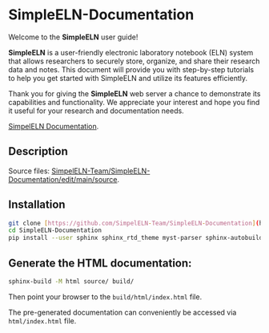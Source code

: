 # SimpleELN-Documentation

Welcome to the **SimpleELN** user guide! 

**SimpleELN** is a user-friendly electronic laboratory notebook (ELN) system that allows researchers to securely store, organize, and share their research data and notes. This document will provide you with step-by-step tutorials to help you get started with SimpleELN and utilize its features efficiently.

Thank you for giving the **SimpleELN** web server a chance to demonstrate its capabilities and functionality. We appreciate your interest and hope you find it useful for your research and documentation needs.

[SimpelELN Documentation](https://simpleeln-documentation.readthedocs.io/en/latest/index.html).

## Description

Source files: [SimpelELN-Team/SimpleELN-Documentation/edit/main/source](https://github.com/SimpelELN-Team/SimpleELN-Documentation/tree/main/source).

## Installation

~~~bash
git clone [https://github.com/SimpelELN-Team/SimpleELN-Documentation](https://github.com/SimpelELN-Team/SimpleELN-Documentation)
cd SimpleELN-Documentation
pip install --user sphinx sphinx_rtd_theme myst-parser sphinx-autobuild sphinx-design
~~~

## Generate the HTML documentation:

~~~bash
sphinx-build -M html source/ build/
~~~

Then point your browser to the `build/html/index.html` file.

The pre-generated documentation can conveniently be accessed via `html/index.html` file.

